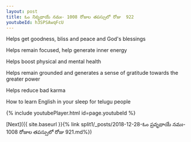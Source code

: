 ```yaml
---
layout: post
title: ఓం నివృథాయే నమః- 1008 రోజుల తపస్సులో రోజు  922
youtubeId: h3SPSAwqFcU
---
```

 
 
Helps get goodness, bliss and peace and God's blessings
 
Helps remain focused, help generate inner energy 
 
Helps boost physical and mental health 
 
Helps remain grounded and generates a sense of gratitude towards the greater power 
 
Helps reduce bad karma
 
How to learn English in your sleep for telugu people
 
 
 
 


{% include youtubePlayer.html id=page.youtubeId %}
 
[Next]({{ site.baseurl }}{% link split1/_posts/2018-12-28-ఓం ప్రవృథాయే నమః- 1008 రోజుల తపస్సులో రోజు  921.md%})
 
